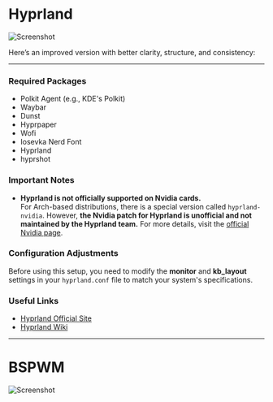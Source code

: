 # Hyprland

![Screenshot](https://github.com/kilkistanproductions/Config-files/blob/main/Images/hypr.png)

Here’s an improved version with better clarity, structure, and consistency:

---

### Required Packages

- Polkit Agent (e.g., KDE's Polkit)  
- Waybar  
- Dunst  
- Hyprpaper  
- Wofi  
- Iosevka Nerd Font  
- Hyprland
- hyprshot

### Important Notes

- **Hyprland is not officially supported on Nvidia cards.**  
  For Arch-based distributions, there is a special version called `hyprland-nvidia`. However, **the Nvidia patch for Hyprland is unofficial and not maintained by the Hyprland team.** For more details, visit the [official Nvidia page](https://wiki.hyprland.org/Nvidia/).

### Configuration Adjustments

Before using this setup, you need to modify the **monitor** and **kb_layout** settings in your `hyprland.conf` file to match your system's specifications.

### Useful Links

- [Hyprland Official Site](https://hyprland.org/)  
- [Hyprland Wiki](https://wiki.hyprland.org/)

---

# BSPWM

![Screenshot](https://github.com/kilkistanproductions/Config-files/blob/main/Images/bspwm.png)

 
